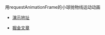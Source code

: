用requestAnimationFrame的小球抛物线运动动画


- [演示地址](https://wuyunzhemu.github.io/demos/parabola/)

- [掘金文章](https://juejin.cn/post/7083143924721647653/)